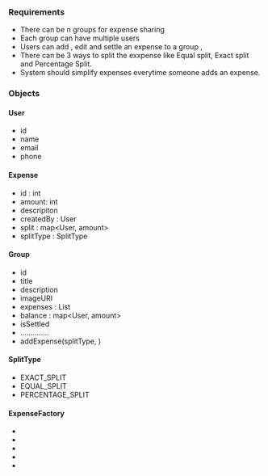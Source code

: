 ### Requirements

- There can be n groups for expense sharing
- Each group can have multiple users
- Users can add , edit and settle an expense to a group , 
- There can be 3 ways to split the exxpense like Equal split, Exact split and Percentage Split.
- System should simplify expenses everytime someone adds an expense.


### Objects

#### User
- id
- name
- email
- phone

#### Expense
- id : int
- amount: int
- descripiton
- createdBy : User
- split : map<User, amount>
- splitType : SplitType

#### Group
- id
- title
- description
- imageURI
- expenses : List<Expense>
- balance : map<User, amount>
- isSettled
- ..............
- addExpense(splitType, )

#### SplitType
- EXACT_SPLIT
- EQUAL_SPLIT
- PERCENTAGE_SPLIT

#### ExpenseFactory
- 
-
-
-
-






